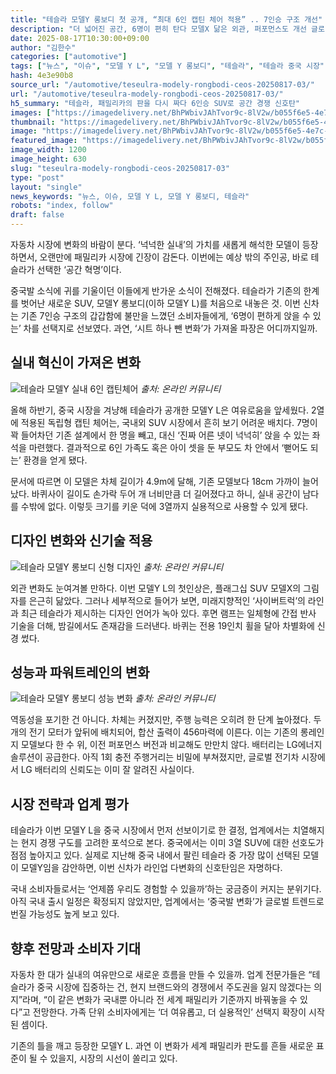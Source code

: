 ```yaml
---
title: "테슬라 모델Y 롱보디 첫 공개, “최대 6인 캡틴 체어 적용” .. 7인승 구조 개선"
description: "더 넓어진 공간, 6명이 편히 탄다 모델X 닮은 외관, 퍼포먼스도 개선 글로벌 출시 가능성, 국내는 미정 ..."
date: 2025-08-17T10:30:00+09:00
author: "김한수"
categories: ["automotive"]
tags: ["뉴스", "이슈", "모델 Y L", "모델 Y 롱보디", "테슬라", "테슬라 중국 시장", "프리미엄패밀리SUV", "글로벌전기차진화"]
hash: 4e3e90b8
source_url: "/automotive/teseulra-modely-rongbodi-ceos-20250817-03/"
url: "/automotive/teseulra-modely-rongbodi-ceos-20250817-03/"
h5_summary: "테슬라, 패밀리카의 판을 다시 짜다 6인승 SUV로 공간 경쟁 신호탄"
images: ["https://imagedelivery.net/BhPWbivJAhTvor9c-8lV2w/b055f6e5-4e7c-478a-5da7-bfb8beaa3100/public", "https://imagedelivery.net/BhPWbivJAhTvor9c-8lV2w/56c343e4-e908-4ce4-cd11-feb9cde6af00/public", "https://imagedelivery.net/BhPWbivJAhTvor9c-8lV2w/15d520f6-cf37-4851-365e-0f58757de800/public", "https://imagedelivery.net/BhPWbivJAhTvor9c-8lV2w/c7bb993e-03d7-40f3-5718-acd523761b00/public"]
thumbnail: "https://imagedelivery.net/BhPWbivJAhTvor9c-8lV2w/b055f6e5-4e7c-478a-5da7-bfb8beaa3100/public"
image: "https://imagedelivery.net/BhPWbivJAhTvor9c-8lV2w/b055f6e5-4e7c-478a-5da7-bfb8beaa3100/public"
featured_image: "https://imagedelivery.net/BhPWbivJAhTvor9c-8lV2w/b055f6e5-4e7c-478a-5da7-bfb8beaa3100/public"
image_width: 1200
image_height: 630
slug: "teseulra-modely-rongbodi-ceos-20250817-03"
type: "post"
layout: "single"
news_keywords: "뉴스, 이슈, 모델 Y L, 모델 Y 롱보디, 테슬라"
robots: "index, follow"
draft: false
---
```


자동차 시장에 변화의 바람이 분다. ‘넉넉한 실내’의 가치를 새롭게 해석한 모델이 등장하면서, 오랜만에 패밀리카 시장에 긴장이 감돈다. 이번에는 예상 밖의 주인공, 바로 테슬라가 선택한 ‘공간 혁명’이다.

중국발 소식에 귀를 기울이던 이들에게 반가운 소식이 전해졌다. 테슬라가 기존의 한계를 벗어난 새로운 SUV, 모델Y 롱보디(이하 모델Y L)를 처음으로 내놓은 것. 이번 신차는 기존 7인승 구조의 갑갑함에 불만을 느꼈던 소비자들에게, ‘6명이 편하게 앉을 수 있는’ 차를 선택지로 선보였다. 과연, ‘시트 하나 뺀 변화’가 가져올 파장은 어디까지일까.

## 실내 혁신이 가져온 변화

![테슬라 모델Y 실내 6인 캡틴체어](https://imagedelivery.net/BhPWbivJAhTvor9c-8lV2w/15d520f6-cf37-4851-365e-0f58757de800/public)
*출처: 온라인 커뮤니티*


올해 하반기, 중국 시장을 겨냥해 테슬라가 공개한 모델Y L은 여유로움을 앞세웠다. 2열에 적용된 독립형 캡틴 체어는, 국내외 SUV 시장에서 흔히 보기 어려운 배치다. 7명이 꽉 들어차던 기존 설계에서 한 명을 빼고, 대신 ‘진짜 어른 넷이 넉넉히’ 앉을 수 있는 좌석을 마련했다. 결과적으로 6인 가족도 혹은 아이 셋을 둔 부모도 차 안에서 ‘뻗어도 되는’ 환경을 얻게 됐다.

문서에 따르면 이 모델은 차체 길이가 4.9m에 달해, 기존 모델보다 18cm 가까이 늘어났다. 바퀴사이 길이도 손가락 두어 개 너비만큼 더 길어졌다고 하니, 실내 공간이 남다를 수밖에 없다. 이렇듯 크기를 키운 덕에 3열까지 실용적으로 사용할 수 있게 됐다.

## 디자인 변화와 신기술 적용

![테슬라 모델Y 롱보디 신형 디자인](https://imagedelivery.net/BhPWbivJAhTvor9c-8lV2w/56c343e4-e908-4ce4-cd11-feb9cde6af00/public)
*출처: 온라인 커뮤니티*


외관 변화도 눈여겨볼 만하다. 이번 모델Y L의 첫인상은, 플래그십 SUV 모델X의 그림자를 은근히 닮았다. 그러나 세부적으로 들어가 보면, 미래지향적인 ‘사이버트럭’의 라인과 최근 테슬라가 제시하는 디자인 언어가 녹아 있다. 후면 램프는 일체형에 간접 반사 기술을 더해, 밤길에서도 존재감을 드러낸다. 바퀴는 전용 19인치 휠을 달아 차별화에 신경 썼다.

## 성능과 파워트레인의 변화

![테슬라 모델Y 롱보디 성능 변화](https://imagedelivery.net/BhPWbivJAhTvor9c-8lV2w/c7bb993e-03d7-40f3-5718-acd523761b00/public)
*출처: 온라인 커뮤니티*


역동성을 포기한 건 아니다. 차체는 커졌지만, 주행 능력은 오히려 한 단계 높아졌다. 두 개의 전기 모터가 앞뒤에 배치되어, 합산 출력이 456마력에 이른다. 이는 기존의 롱레인지 모델보다 한 수 위, 이전 퍼포먼스 버전과 비교해도 만만치 않다. 배터리는 LG에너지솔루션이 공급한다. 아직 1회 충전 주행거리는 비밀에 부쳐졌지만, 글로벌 전기차 시장에서 LG 배터리의 신뢰도는 이미 잘 알려진 사실이다.

## 시장 전략과 업계 평가

테슬라가 이번 모델Y L을 중국 시장에서 먼저 선보이기로 한 결정, 업계에서는 치열해지는 현지 경쟁 구도를 고려한 포석으로 본다. 중국에서는 이미 3열 SUV에 대한 선호도가 점점 높아지고 있다. 실제로 지난해 중국 내에서 팔린 테슬라 중 가장 많이 선택된 모델이 모델Y임을 감안하면, 이번 신차가 라인업 다변화의 신호탄임은 자명하다.

국내 소비자들로서는 ‘언제쯤 우리도 경험할 수 있을까’하는 궁금증이 커지는 분위기다. 아직 국내 출시 일정은 확정되지 않았지만, 업계에서는 ‘중국발 변화’가 글로벌 트렌드로 번질 가능성도 높게 보고 있다.

## 향후 전망과 소비자 기대

자동차 한 대가 실내의 여유만으로 새로운 흐름을 만들 수 있을까. 업계 전문가들은 “테슬라가 중국 시장에 집중하는 건, 현지 브랜드와의 경쟁에서 주도권을 잃지 않겠다는 의지”라며, “이 같은 변화가 국내뿐 아니라 전 세계 패밀리카 기준까지 바꿔놓을 수 있다”고 전망한다. 가족 단위 소비자에게는 ‘더 여유롭고, 더 실용적인’ 선택지 확장이 시작된 셈이다.

기존의 틀을 깨고 등장한 모델Y L. 과연 이 변화가 세계 패밀리카 판도를 흔들 새로운 표준이 될 수 있을지, 시장의 시선이 쏠리고 있다.
